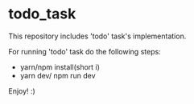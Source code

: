 # todo_task
This repository includes 'todo' task's implementation.

For running 'todo' task do the following steps:
- yarn/npm install(short i)
- yarn dev/ npm run dev

Enjoy! :)


